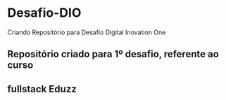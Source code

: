 # Desafio-DIO
Criando Repositório para Desafio Digital Inovation One

## Repositório criado para 1º desafio, referente ao curso 
## fullstack Eduzz
